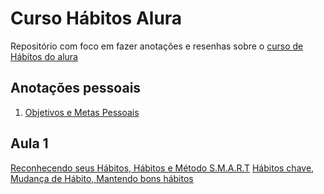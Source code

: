 # Curso Hábitos Alura

Repositório com foco em fazer anotações e resenhas sobre o [curso de Hábitos do alura](https://www.alura.com.br/curso-online-habitos)

## Anotações pessoais

1. [Objetivos e Metas Pessoais](/objetivos-metas.md)

## Aula 1

[Reconhecendo seus Hábitos, Hábitos e Método S.M.A.R.T](aulas/1/habitos.md)
[Hábitos chave, Mudança de Hábito, Mantendo bons hábitos](aulas/2/habitos-chave.md)
